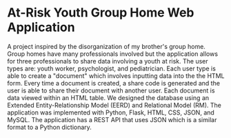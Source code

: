 # At-Risk Youth Group Home Web Application 

A project inspired by the disorganization of my brother's group home. Group homes have many professionals involved but the application allows for three professionals 
to share data involving a youth at risk. The user types are: youth worker, psychologist, and pediatrician. Each user type is able to create a "document" which involves
inputting data into the the HTML form. Every time a document is created, a share code is generated and the user is able to share their document with another user. Each
document is data viewed within an HTML table. We designed the database using an Extended Entity-Relationship Model (EERD) and Relational Model (RM). The application was 
implemented with Python, Flask, HTML, CSS, JSON, and MySQL. The application has a REST API that uses JSON which is a similar format to a Python dictionary.

